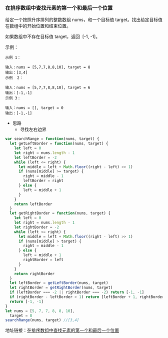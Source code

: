 ### 在排序数组中查找元素的第一个和最后一个位置

给定一个按照升序排列的整数数组 nums，和一个目标值 target。找出给定目标值在数组中的开始位置和结束位置。

如果数组中不存在目标值 target，返回  [-1, -1]。

示例：

```
示例 1：

输入：nums = [5,7,7,8,8,10], target = 8
输出：[3,4]
示例  2：

输入：nums = [5,7,7,8,8,10], target = 6
输出：[-1,-1]
示例 3：

输入：nums = [], target = 0
输出：[-1,-1]
```

- 思路
  - 寻找左右边界

```js
var searchRange = function(nums, target) {
  let getLeftBorder = function(nums, target) {
    let left = 0
    let right = nums.length - 1
    let leftBorder = -2
    while (left <= right) {
      let middle = left + Math.floor((right - left) >> 1)
      if (nums[middle] >= target) {
        right = middle - 1
        leftBorder = right
      } else {
        left = middle + 1
      }
    }
    return leftBorder
  }
  let getRightBorder = function(nums, target) {
    let left = 0
    let right = nums.length - 1
    let rightBorder = -2
    while (left <= right) {
      let middle = left + Math.floor((right - left) >> 1)
      if (nums[middle] > target) {
        right = middle - 1
      } else {
        left = middle + 1
        rightBorder = left
      }
    }
    return rightBorder
  }
  let leftBorder = getLeftBorder(nums, target)
  let rightBorder = getRightBorder(nums, target)
  if (leftBorder === -2 || rightBorder === -2) return [-1, -1]
  if (rightBorder - leftBorder > 1) return [leftBorder + 1, rightBorder + 1]
  return [-1, -1]
}
let nums = [5, 7, 7, 8, 8, 10],
  target = 8
searchRange(nums, target) //[3,4]
```

地址链接：<a href='https://leetcode-cn.com/problems/find-first-and-last-position-of-element-in-sorted-array' target='_blak'>在排序数组中查找元素的第一个和最后一个位置</a>
